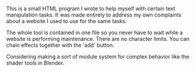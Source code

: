 This is a small HTML program I wrote to help myself with certain text manipulation tasks. It was made entirely to address my own complaints about a website I used to use for the same tasks.

The whole tool is contained in one file so you never have to wait while a website is performing maintenance. There are no character limits. You can chain effects together with the 'add' button.

Considering making a sort of module system for complex behavior like the shader tools in Blender.
